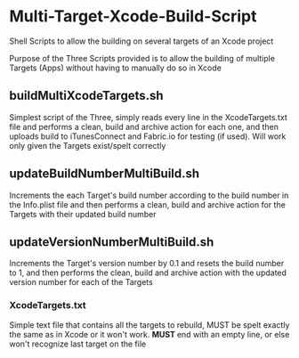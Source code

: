 # Multi-Target-Xcode-Build-Script

Shell Scripts to allow the building on several targets of an Xcode project 

Purpose of the Three Scripts provided is to allow the building of multiple Targets (Apps) without having to manually do so in Xcode

## buildMultiXcodeTargets.sh

Simplest script of the Three, simply reads every line in the XcodeTargets.txt file and performs a clean, build and archive action for each one, and then uploads build to iTunesConnect and Fabric.io for testing (if used). Will work only given the Targets exist/spelt correctly

## updateBuildNumberMultiBuild.sh

Increments the each Target's build number according to the build number in the Info.plist file and then performs a clean, build and archive action for the Targets with their updated build number

## updateVersionNumberMultiBuild.sh

Increments the Target's version number by 0.1 and resets the build number to 1, and then performs the clean, build and archive action with the updated version number for each of the Targets

### XcodeTargets.txt

Simple text file that contains all the targets to rebuild, MUST be spelt exactly the same as in Xcode or it won't work.
<b> MUST </b> end with an empty line, or else won't recognize last target on the file
